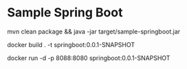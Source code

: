 # Sample Spring Boot 

mvn clean package && java -jar target/sample-springboot.jar

docker build . -t springboot:0.0.1-SNAPSHOT

docker run -d -p 8088:8080 springboot:0.0.1-SNAPSHOT
